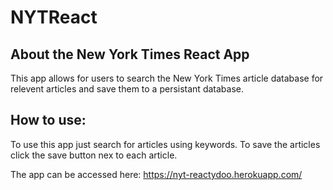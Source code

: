 # NYTReact

## About the New York Times React App

This app allows for users to search the New York Times article database for relevent articles and save them to a persistant database.

## How to use: 

To use this app just search for articles using keywords. To save the articles click the save button nex to each article.

The app can be accessed here: https://nyt-reactydoo.herokuapp.com/

